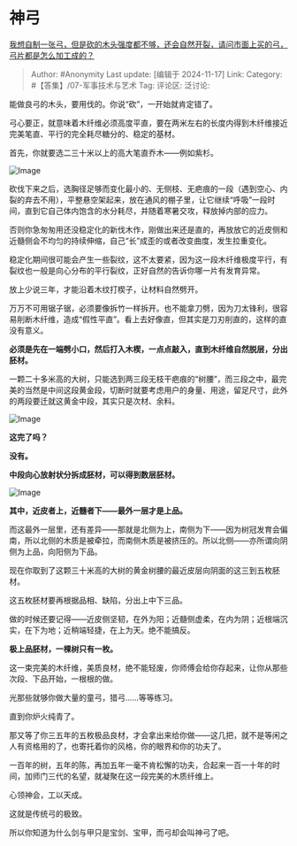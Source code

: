 # 神弓
[我想自制一张弓，但是砍的木头强度都不够，还会自然开裂，请问市面上买的弓，弓片都是怎么加工成的？](https://www.zhihu.com/question/40382414/answer/32789420118)

> Author: #Anonymity
> Last update: [编辑于 2024-11-17]
> Link:
> Category: #【答集】/07-军事技术与艺术
> Tag:
> 评论区:
> 泛讨论:

能做良弓的木头，要用伐的。你说“砍”，一开始就肯定错了。

弓心要正，就意味着木纤维必须高度平直，要在两米左右的长度内得到木纤维接近完美笔直、平行的完全耗尽糖分的、稳定的基材。

首先，你就要选二三十米以上的高大笔直乔木——例如紫杉。

![Image](https://picx.zhimg.com/50/v2-851cbd089eff5e8935995f1e04ccf395_720w.jpg?source=2c26e567)

砍伐下来之后，选胸径足够而变化最小的、无侧枝、无疤痕的一段（遇到空心、内裂的弃去不用），平整悬空架起来，放在通风的棚子里，让它继续“呼吸”一段时间，直到它自己体内饱含的水分耗尽，并随着寒暑交攻，释放掉内部的应力。

否则你急匆匆用还没稳定化的新伐木作，刚做出来还是直的，再放放它的近皮侧和近髓侧会不均匀的持续伸缩，自己“长”成歪的或者改变曲度，发生拉重变化。

稳定化期间很可能会产生一些裂纹，这不太要紧，因为这一段木纤维极度平行，有裂纹也一般是向心分布的平行裂纹，正好自然的告诉你哪一片有发育异常。

放上少说三年，才能沿着木纹打楔子，让材料自然劈开。

万万不可用锯子锯，必须要像拆竹一样拆开。也不能拿刀劈，因为刀太锋利，很容易削断木纤维，造成“假性平直”。看上去好像直，但其实是刀刃削直的，这样的直没有意义。

**必须是先在一端劈小口，然后打入木楔，一点点敲入，直到木纤维自然脱层，分出胚材。**

一颗二十多米高的大树，只能选到两三段无枝干疤痕的“树腰”，而三段之中，最完美的当然是中间这段黄金段，切断时就要考虑用户的身量、用途，留足尺寸，此外的两段要迁就这黄金中段，其实只是次材、余料。

![Image](https://picx.zhimg.com/50/v2-f991d52d8b71eefb18adc5eeb8bc7835_720w.jpg?source=2c26e567)

**这完了吗？**

**没有。**

**中段向心放射状分拆成胚材，可以得到数层胚材。**

![Image](https://picx.zhimg.com/50/v2-62515b318230825488c463239cc83998_720w.jpg?source=2c26e567)

**其中，近皮者上，近髓者下——最外一层才是上品。**

而这最外一层里，还有差异——那就是北侧为上，南侧为下——因为树冠发育会偏南，所以北侧的木质是被牵拉，而南侧木质是被挤压的。所以北侧——亦所谓向阴侧为上品，向阳侧为下品。

现在你取到了这颗三十米高的大树的黄金树腰的最近皮层向阴面的这三到五枚胚材。

这五枚胚材要再根据品相、缺陷，分出上中下三品。

做的时候还要记得——近皮侧坚韧，在外为阳；近髓侧虚柔，在内为阴；近根端沉实，在下为地；近稍端轻捷，在上为天。绝不能搞反。

**极上品胚材，一棵树只有一枚。**

这一束完美的木纤维，美质良材，绝不能轻废，你师傅会给你存起来，让你从那些次段、下品开始，一根根的做。

光那些就够你做大量的童弓，猎弓……等等练习。

直到你炉火纯青了。

那又等了你三五年的五枚极品良材，才会拿出来给你做——这几把，就不是等闲之人有资格用的了，也寄托着你的风格，你的眼界和你的功夫了。

一百年的树，五年的陈，再加五年一毫不肯松懈的功夫，合起来一百一十年的时间，加师门三代的名望，就凝聚在这一段完美的木质纤维上。

心领神会，工以天成。

这就是传统弓的极致。

所以你知道为什么剑与甲只是宝剑、宝甲，而弓却会叫神弓了吧。
